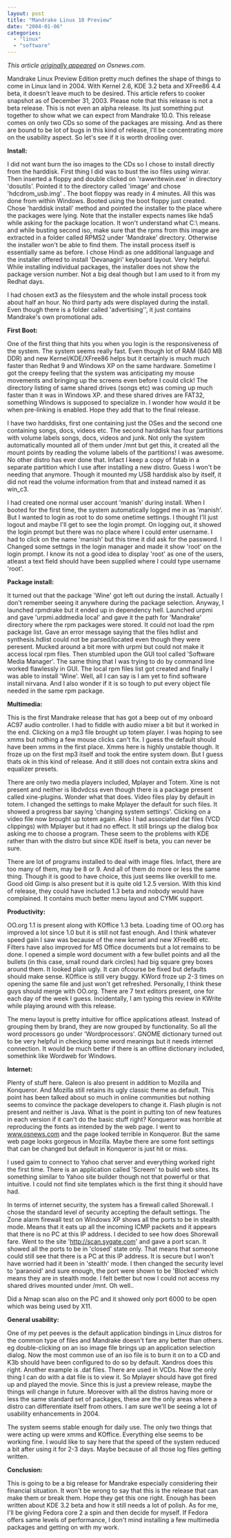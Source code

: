 ```yaml
---
layout: post
title: "Mandrake Linux 10 Preview"
date: "2004-01-06"
categories: 
  - "linux"
  - "software"
---
```


_This article [originally appeared](http://www.osnews.com/story.php?news_id=5577) on Osnews.com._

Mandrake Linux Preview Edition pretty much defines the shape of things to come in Linux land in 2004. With Kernel 2.6, KDE 3.2 beta and XFree86 4.4 beta, it doesn't leave much to be desired. This article refers to cooker snapshot as of December 31, 2003. Please note that this release is not a beta release. This is not even an alpha release. Its just something put together to show what we can expect from Mandrake 10.0. This release comes on only two CDs so some of the packages are missing. And as there are bound to be lot of bugs in this kind of release, I'll be concentrating more on the usability aspect. So let's see if it is worth drooling over.

**Install:**

I did not want burn the iso images to the CDs so I chose to install directly from the harddisk. First thing I did was to bust the iso files using winrar. Then inserted a floppy and double clicked on 'rawwritewin.exe' in directory 'dosutils'. Pointed it to the directory called 'image' and chose 'hdcdrom\_usb.img' . The boot floppy was ready in 4 minutes. All this was done from within Windows. Booted using the boot floppy just created. Chose 'harddisk install' method and pointed the installer to the place where the packages were lying. Note that the installer expects names like hda5 while asking for the package location. It won't understand what C:\\ means. and while busting second iso, make sure that the rpms from this image are extracted in a folder called RPMS2 under 'Mandrake' directory. Otherwise the installer won't be able to find them. The install process itself is essentially same as before. I chose Hindi as one additional language and the installer offered to install 'Devanagiri' keyboard layout. Very helpful. While installing individual packages, the installer does not show the package version number. Not a big deal though but I am used to it from my Redhat days.

I had chosen ext3 as the filesystem and the whole install process took about half an hour. No third party ads were displayed during the install. Even though there is a folder called 'advertising'', it just contains Mandrake's own promotional ads.

**First Boot:**

One of the first thing that hits you when you login is the responsiveness of the system. The system seems really fast. Even though lot of RAM (640 MB DDR) and new Kernel/KDE/XFree86 helps but it certainly is much much faster than Redhat 9 and Windows XP on the same hardware. Sometime I got the creepy feeling that the system was anticipating my mouse movements and bringing up the screens even before I could click! The directory listing of same shared drives (songs etc) was coming up much faster than it was in Windows XP. and these shared drives are FAT32, something Windows is supposed to specialize in. I wonder how would it be when pre-linking is enabled. Hope they add that to the final release.

I have two harddisks, first one containing just the OSes and the second one containing songs, docs, videos etc. The second harddisk has four partitions with volume labels songs, docs, videos and junk. Not only the system automatically mounted all of them under /mnt but get this, it created all the mount points by reading the volume labels of the partitions! I was awesome. No other distro has ever done that. Infact I keep a copy of fstab in a separate partition which I use after installing a new distro. Guess I won't be needing that anymore. Though it mounted my USB harddisk also by itself, it did not read the volume information from that and instead named it as win\_c3.

I had created one normal user account 'manish' during install. When I booted for the first time, the system automatically logged me in as 'manish'. But I wanted to login as root to do some onetime settings. I thought I'll just logout and maybe I'll get to see the login prompt. On logging out, it showed the login prompt but there was no place where I could enter username. I had to click on the name 'manish' but this time it did ask for the password. I Changed some settngs in the login manager and made it show 'root' on the login prompt. I know its not a good idea to display 'root' as one of the users, atleast a text field should have been supplied where I could type username 'root'.

**Package install:**

It turned out that the package 'Wine' got left out during the install. Actually I don't remember seeing it anywhere during the package selection. Anyway, I launched rpmdrake but it ended up in dependency hell. Launched urpmi and gave 'urpmi.addmedia local' and gave it the path for 'Mandrake' directory where the rpm packages were stored. It could not load the rpm package list. Gave an error message saying that the files hdlist and synthesis.hdlist could not be parsed/located even though they were peresent. Mucked around a bit more with urpmi but could not make it access local rpm files. Then stumbled upon the GUI tool called 'Software Media Manager'. The same thing that I was trying to do by command line worked flawlessly in GUI. The local rpm files list got created and finally I was able to install 'Wine'. Well, all I can say is I am yet to find software install nirvana. And I also wonder if it is so tough to put every object file needed in the same rpm package.

**Multimedia:**

This is the first Mandrake release that has got a beep out of my onboard AC97 audio controller. I had to fiddle with audio mixer a bit but it worked in the end. Clicking on a mp3 file brought up totem player. I was hoping to see xmms but nothing a few mouse clicks can't fix. I guess the default should have been xmms in the first place. Xmms here is highly unstable though. It froze up on the first mp3 itself and took the entire system down. But I guess thats ok in this kind of release. And it still does not contain extra skins and equalizer presets.

There are only two media players included, Mplayer and Totem. Xine is not present and neither is libdvdcss even though there is a package present called xine-plugins. Wonder what that does. Video files play by default in totem. I changed the settings to make Mplayer the default for such files. It showed a progress bar saying 'changing system settings'. Clicking on a video file now brought up totem again. Also I had associated dat files (VCD clippings) with Mplayer but it had no effect. It still brings up the dialog box asking me to choose a program. These seem to the problems with KDE rather than with the distro but since KDE itself is beta, you can never be sure.

There are lot of programs installed to deal with image files. Infact, there are too many of them, may be 8 or 9. And all of them do more or less the same thing. Though it is good to have choice, this just seems like overkill to me. Good old Gimp is also present but it is quite old 1.2.5 version. With this kind of release, they could have included 1.3 beta and nobody would have complained. It contains much better menu layout and CYMK support.

**Productivity:**

OO.org 1.1 is present along with KOffice 1.3 beta. Loading time of OO.org has improved a lot since 1.0 but it is still not fast enough. And I think whatever speed gain I saw was because of the new kernel and new XFree86 etc. Filters have also improved for MS Office documents but a lot remains to be done. I opened a simple word document with a few bullet points and all the bullets (in this case, small round dark circles) had big square grey boxes around them. It looked plain ugly. It can ofcourse be fixed but defaults should make sense. KOffice is still very buggy. KWord froze up 2-3 times on opening the same file and just won't get refreshed. Personally, I think these guys should merge with OO.org. There are 7 text editors present, one for each day of the week I guess. Incidentally, I am typing this review in KWrite while playing around with this release.

The menu layout is pretty intuitive for office applications atleast. Instead of grouping them by brand, they are now grouped by functionality. So all the word processors go under 'Wordprocessors'. GNOME dictionary turned out to be very helpful in checking some word meanings but it needs internet connection. It would be much better if there is an offline dictionary included, somethink like Wordweb for Windows.

**Internet:**

Plenty of stuff here. Galeon is also present in addition to Mozilla and Konqueror. And Mozilla still retains its ugly classic theme as default. This point has been talked about so much in online communities but nothing seems to convince the package developers to change it. Flash plugin is not present and neither is Java. What is the point in putting ton of new features in each version if it can't do the basic stuff right? Konqueror was horrible at reproducing the fonts as intended by the web page. I went to www.osnews.com and the page looked terrible in Konqueror. But the same web page looks gorgeous in Mozilla. Maybe there are some font settings that can be changed but default in Konqueror is just hit or miss.

I used gaim to connect to Yahoo chat server and everything worked right the first time. There is an application called 'Screem' to build web sites. Its something similar to Yahoo site builder though not that powerful or that intuitive. I could not find site templates which is the first thing it should have had.

In terms of internet security, the system has a firewall called Shorewall. I chose the standard level of security accepting the default settings. The Zone alarm firewall test on Windows XP shows all the ports to be in stealth mode. Means that it eats up all the incoming ICMP packets and it appears that there is no PC at this IP address. I decided to see how does Shorewall fare. Went to the site 'http://scan.sygate.com' and gave a port scan. It showed all the ports to be in 'closed' state only. That means that someone could still see that there is a PC at this IP address. It is secure but I won't have worried had it been in 'stealth' mode. I then changed the security level to 'paranoid' and sure enough, the port were shown to be 'Blocked' which means they are in stealth mode. I felt better but now I could not access my shared drives mounted under /mnt. Oh well..

Did a Nmap scan also on the PC and it showed only port 6000 to be open which was being used by X11.

**General usability:**

One of my pet peeves is the default application bindings in Linux distros for the common type of files and Mandrake doesn't fare any better than others. eg double-clicking on an iso image file brings up an application selection dialog. Now the most common use of an iso file is to burn it on to a CD and K3b should have been configured to do so by default. Xandros does this right. Another example is .dat files. There are used in VCDs. Now the only thing I can do with a dat file is to view it. So Mplayer should have got fired up and played the movie. Since this is just a preview release, maybe the things will change in future. Moreover with all the distros having more or less the same standard set of packages, these are the only areas where a distro can differentiate itself from others. I am sure we'll be seeing a lot of usability enhancements in 2004.

The system seems stable enough for daily use. The only two things that were acting up were xmms and KOffice. Everything else seems to be working fine. I would like to say here that the speed of the system reduced a bit after using it for 2-3 days. Maybe because of all those log files getting written.

**Conclusion:**

This is going to be a big release for Mandrake especially considering their financial situation. It won't be wrong to say that this is the release that can make them or break them. Hope they get this one right. Enough has been written about KDE 3.2 beta and how it still needs a lot of polish. As for me, I'll be giving Fedora core 2 a spin and then decide for myself. If Fedora offers same levels of performance, I don't mind installing a few multimedia packages and getting on with my work.
